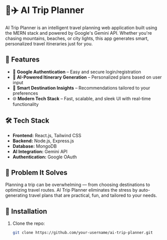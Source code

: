 # 🧠✈️ AI Trip Planner

AI Trip Planner is an intelligent travel planning web application built using the MERN stack and powered by Google's Gemini API. Whether you're chasing mountains, beaches, or city lights, this app generates smart, personalized travel itineraries just for you.

## 🚀 Features

- 🔐 **Google Authentication** – Easy and secure login/registration
- 📍 **AI-Powered Itinerary Generation** – Personalized plans based on user input
- 🧳 **Smart Destination Insights** – Recommendations tailored to your preferences
- 🌐 **Modern Tech Stack** – Fast, scalable, and sleek UI with real-time functionality

## 🛠️ Tech Stack

- **Frontend:** React.js, Tailwind CSS
- **Backend:** Node.js, Express.js
- **Database:** MongoDB
- **AI Integration:** Gemini API
- **Authentication:** Google OAuth

## 🎯 Problem It Solves

Planning a trip can be overwhelming — from choosing destinations to optimizing travel routes. AI Trip Planner eliminates the stress by auto-generating travel plans that are practical, fun, and tailored to your needs.

## 🔧 Installation

1. Clone the repo:
   ```bash
   git clone https://github.com/your-username/ai-trip-planner.git
